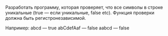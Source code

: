 Разработать программу, которая проверяет, что все символы в строке уникальные (true — если уникальные, false etc). 
Функция проверки должна быть регистронезависимой.

Например: 
abcd — true
abCdefAaf — false
aabcd — false
